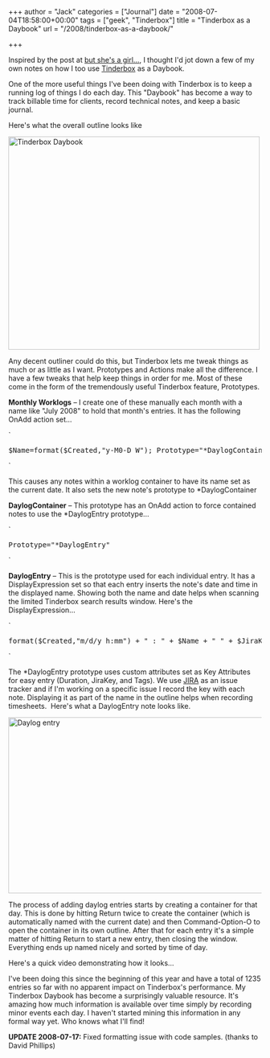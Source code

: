+++
author = "Jack"
categories = ["Journal"]
date = "2008-07-04T18:58:00+00:00"
tags = ["geek", "Tinderbox"]
title = "Tinderbox as a Daybook"
url = "/2008/tinderbox-as-a-daybook/"

+++

Inspired by the post at [but she's a girl&#8230;][1], I thought I'd jot down a few of my own notes on how I too use [Tinderbox][2] as a Daybook.

One of the more useful things I've been doing with Tinderbox is to keep a running log of things I do each day. This "Daybook" has become a way to track billable time for clients, record technical notes, and keep a basic journal.

Here's what the overall outline looks like

[<img src="https://farm4.static.flickr.com/3065/2637105574_891998beb1.jpg" width="500" height="424" alt="Tinderbox Daybook" />][3]

Any decent outliner could do this, but Tinderbox lets me tweak things as much or as little as I want. Prototypes and Actions make all the difference. I have a few tweaks that help keep things in order for me. Most of these come in the form of the tremendously useful Tinderbox feature, Prototypes.

**Monthly Worklogs** &#8211; I create one of these manually each month with a name like "July 2008" to hold that month's entries. It has the following OnAdd action set&#8230;


`
<pre>$Name=format($Created,"y-M0-D W"); Prototype="*DaylogContainer"</pre>
<p>`
  
This causes any notes within a worklog container to have its name set as the current date. It also sets the new note's prototype to *DaylogContainer

**DaylogContainer** &#8211; This prototype has an OnAdd action to force contained notes to use the *DaylogEntry prototype&#8230;


`
<pre>Prototype="*DaylogEntry"</pre>
<p>`
  
**DaylogEntry** &#8211; This is the prototype used for each individual entry. It has a DisplayExpression set so that each entry inserts the note's date and time in the displayed name. Showing both the name and date helps when scanning the limited Tinderbox search results window. Here's the DisplayExpression&#8230;


`
<pre>format($Created,"m/d/y h:mm") + " : " + $Name + " " + $JiraKey</pre>
<p>`
  
The *DaylogEntry prototype uses custom attributes set as Key Attributes for easy entry (Duration, JiraKey, and Tags). We use [JIRA][4] as an issue tracker and if I'm working on a specific issue I record the key with each note. Displaying it as part of the name in the outline helps when recording timesheets.&nbsp; Here's what a DaylogEntry note looks like.

[<img src="https://farm4.static.flickr.com/3169/2636284017_484e4d4072_o.jpg" width="599" height="350" alt="Daylog entry" />][5]

The process of adding daylog entries starts by creating a container for that day. This is done by hitting Return twice to create the container (which is automatically named with the current date) and then Command-Option-O to open the container in its own outline. After that for each entry it's a simple matter of hitting Return to start a new entry, then closing the window. Everything ends up named nicely and sorted by time of day.

Here's a quick video demonstrating how it looks&#8230;



I've been doing this since the beginning of this year and have a total of 1235 entries so far with no apparent impact on Tinderbox's performance. My Tinderbox Daybook has become a surprisingly valuable resource. It's amazing how much information is available over time simply by recording minor events each day. I haven't started mining this information in any formal way yet. Who knows what I'll find!

**UPDATE 2008-07-17:** Fixed formatting issue with code samples. (thanks to David Phillips)

 [1]: http://www.rousette.org.uk/blog/archives/tinderbox-daybook/
 [2]: http://www.eastgate.com/Tinderbox
 [3]: http://www.flickr.com/photos/jbaty/2637105574/ "Tinderbox Daybook by JackBaty, on Flickr"
 [4]: http://www.atlassian.com/software/jira/
 [5]: http://www.flickr.com/photos/jbaty/2636284017/ "Daylog entry by JackBaty, on Flickr"